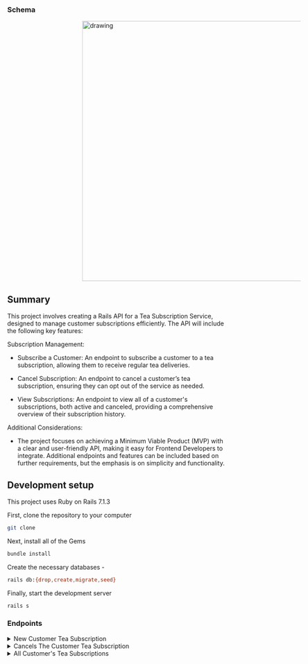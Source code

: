 ### Schema

  <img src="Screenshot 2024-08-22 at 8.20.24 PM.png" alt="drawing" width="600" style="transform:translateX(calc(60vw - 80%));"/>

## Summary

This project involves creating a Rails API for a Tea Subscription Service, designed to manage customer subscriptions efficiently. The API will include the following key features:

Subscription Management:
- Subscribe a Customer: An endpoint to subscribe a customer to a tea subscription, allowing them to receive regular tea deliveries.

- Cancel Subscription: An endpoint to cancel a customer’s tea subscription, ensuring they can opt out of the service as needed.

- View Subscriptions: An endpoint to view all of a customer's subscriptions, both active and canceled, providing a comprehensive overview of their subscription history.

Additional Considerations:
- The project focuses on achieving a Minimum Viable Product (MVP) with a clear and user-friendly API, making it easy for Frontend Developers to integrate. Additional endpoints and features can be included based on further requirements, but the emphasis is on simplicity and functionality.

## Development setup

This project uses Ruby on Rails 7.1.3 


First, clone the repository to your computer

```sh
git clone 
```

Next, install all of the Gems

```sh
bundle install
```

Create the necessary databases -

```sh
rails db:{drop,create,migrate,seed}
```


Finally, start the development server

```sh
rails s
```


### Endpoints

<details>
<summary> New Customer Tea Subscription</summary>

Request
```http
POST /api/v1/customers/1/subscriptions
```

Body
```JSON
{
  "teas": [1, 2],
  "title": "Tea Subscriptions",
  "price": 20,
  "frequency": "monthly",
  "status": "active"
}
```

Response
```JSON
{
    "data": {
        "id": "1",
        "type": "subscription",
        "attributes": {
            "title": "Tea Subscription",
            "price": 20.0,
            "status": "active",
            "frequency": "monthly"
        },
        "relationships": {
            "teas": {
                "data": [
                    {
                        "id": "1",
                        "type": "tea"
                    },
                    {
                        "id": "2",
                        "type": "tea"
                    }
                ]
            }
        }
    }
}
```

</details>

<details>
<summary> Cancels The Customer Tea Subscription</summary>

Request
```http
PATCH /api/v1/customers/1/subscriptions/1
```

Body
```JSON
{
  "status": "cancelled"
}
```

Response
```JSON
{
    "data": {
        "id": "1",
        "type": "subscription",
        "attributes": {
            "title": "Tea Subscription",
            "price": 20.0,
            "status": "cancelled",
            "frequency": "monthly"
        },
        "relationships": {
            "teas": {
                "data": [
                    {
                        "id": "1",
                        "type": "tea"
                    },
                    {
                        "id": "2",
                        "type": "tea"
                    }
                ]
            }
        }
    }
}
```

</details>

<details>
<summary> All Customer's Tea Subscriptions</summary>

Request
```http
GET /api/v1/customers/1/subscriptions
```

Response
```JSON
{
    "data": [
        {
            "id": "1",
            "type": "subscription",
            "attributes": {
                "title": "Tea Subscription",
                "price": 20.0,
                "status": "cancelled",
                "frequency": "monthly"
            },
            "relationships": {
                "teas": {
                    "data": [
                        {
                            "id": "1",
                            "type": "tea"
                        },
                        {
                            "id": "2",
                            "type": "tea"
                        }
                    ]
                }
            }
        },
        {
            "id": "2",
            "type": "subscription",
            "attributes": {
                "title": "Tea Subscription",
                "price": 20.0,
                "status": "active",
                "frequency": "monthly"
            },
            "relationships": {
                "teas": {
                    "data": [
                        {
                            "id": "1",
                            "type": "tea"
                        },
                        {
                            "id": "2",
                            "type": "tea"
                        }
                    ]
                }
            }
        }
    ]
}
```


